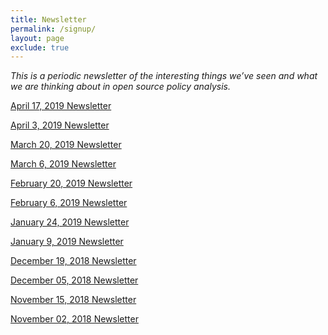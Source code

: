 ```yaml
---
title: Newsletter
permalink: /signup/
layout: page
exclude: true
---
```


*This is a periodic newsletter of the interesting things we’ve seen and what we are thinking about in open source policy analysis.*
<p><a href="/newsletter04172019/">April 17, 2019 Newsletter</a></p>

<p><a href="/newsletter04032019/">April 3, 2019 Newsletter</a></p>

<p><a href="/newsletter03202019/">March 20, 2019 Newsletter</a></p>

<p><a href="/newsletter03062019/">March 6, 2019 Newsletter</a></p>

<p><a href="/newsletter02202019/">February 20, 2019 Newsletter</a></p>

<p><a href="/newsletter02062019/">February 6, 2019 Newsletter</a></p>

<p><a href="/newsletter01242019/">January 24, 2019 Newsletter</a></p>

<p><a href="/newsletter01092019/">January 9, 2019 Newsletter</a></p>

<p><a href="/newsletter12192018/">December 19, 2018 Newsletter</a></p>

<p><a href="/newsletter12052018/">December 05, 2018 Newsletter</a></p>

<p><a href="/newsletter11152018/">November 15, 2018 Newsletter</a></p>

<p><a href="/newsletter11022018/">November 02, 2018 Newsletter</a></p>

<script style="margin-left:-30px" src="//hello.aei.org/js/forms2/js/forms2.min.js"></script>
<form id="mktoForm_1256"></form>
<script>MktoForms2.loadForm("//app-sj19.marketo.com", "475-PBQ-971", 1256);</script>